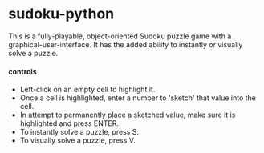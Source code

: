 # sudoku-python
This is a fully-playable, object-oriented Sudoku puzzle game with a graphical-user-interface. It has the added ability to instantly or visually solve a puzzle.

#### controls
* Left-click on an empty cell to highlight it.
* Once a cell is highlighted, enter a number to 'sketch' that value into the cell.
* In attempt to permanently place a sketched value, make sure it is highlighted and press ENTER.
* To instantly solve a puzzle, press S.
* To visually solve a puzzle, press V.
